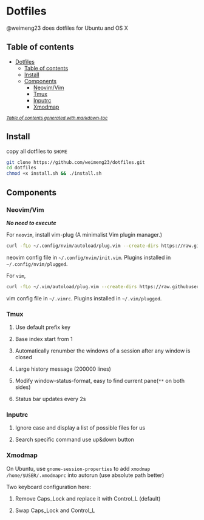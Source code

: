 # Dotfiles

@weimeng23 does dotfiles for Ubuntu and OS X

## Table of contents

- [Dotfiles](#dotfiles)
  - [Table of contents](#table-of-contents)
  - [Install](#install)
  - [Components](#components)
    - [Neovim/Vim](#neovimvim)
    - [Tmux](#tmux)
    - [Inputrc](#inputrc)
    - [Xmodmap](#xmodmap)

<small><i><a href='http://ecotrust-canada.github.io/markdown-toc/'>Table of contents generated with markdown-toc</a></i></small>

## Install

copy all dotfiles to `$HOME`

```bash
git clone https://github.com/weimeng23/dotfiles.git
cd dotfiles
chmod +x install.sh && ./install.sh
```

## Components

### Neovim/Vim

***No need to execute***

For `neovim`, install vim-plug (A minimalist Vim plugin manager.)

```bash
curl -fLo ~/.config/nvim/autoload/plug.vim --create-dirs https://raw.githubusercontent.com/junegunn/vim-plug/master/plug.vim
```

neovim config file in `~/.config/nvim/init.vim`. Plugins installed in `~/.config/nvim/plugged`.

For `vim`,

```bash
curl -fLo ~/.vim/autoload/plug.vim --create-dirs https://raw.githubusercontent.com/junegunn/vim-plug/master/plug.vim
```

vim config file in `~/.vimrc`. Plugins installed in `~/.vim/plugged`.

### Tmux

1. Use default prefix key

2. Base index start from 1

3. Automatically renumber the windows of a session after any window is closed

4. Large history message (200000 lines)

5. Modify window-status-format, easy to find current pane(`**` on both sides)

6. Status bar updates every 2s

### Inputrc

1. Ignore case and display a list of possible files for us

2. Search specific command use up&down button

### Xmodmap

On Ubuntu, use `gnome-session-properties` to add `xmodmap /home/$USER/.xmodmaprc` into autorun (use absolute path better)

Two keyboard configuration here:

1. Remove Caps_Lock and replace it with Control_L (default)

2. Swap Caps_Lock and Control_L
